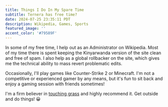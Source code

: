```yaml
---
title: Things I Do In My Spare Time
subtitle: Ternera has free time?
date: 2024-07-25 23:35:11 PDT
description: Wikipedia, Games, Sports
featured_image: ''
accent_color: '#79589F'
--- 
```


In some of my free time, I help out as an Administrator on Wikipedia. Most of my time there is spent keeping the Kinyarwanda version of the site clean and free of spam. I also help as a global rollbacker on the site, which gives me the technical ability to mass revert problematic edits.

Occasionally, I'll play games like Counter-Strike 2 or Minecraft. I'm not a competitive or experienced gamer by any means, but it's fun to sit back and enjoy a gaming session with friends sometimes!

I'm a firm believer in [touching grass](https://en.wiktionary.org/wiki/touch_grass) and highly recommend it. Get outside and do things! 😀


<!--## Useful Links:
 [Help:Cheatsheet](https://en.wikipedia.org/wiki/Help:Cheatsheet)\
[Wikipedia:Glossary](https://en.wikipedia.org/wiki/Wikipedia:Glossary)\
[Wikipedia:Reference_desk](https://en.wikipedia.org/wiki/Wikipedia:Reference_desk)\
[Articles_for_deletion](https://en.wikipedia.org/wiki/Wikipedia:Articles_for_deletion)\
[Criteria_for_speedy_deletion#Non-criteria](https://en.wikipedia.org/wiki/Wikipedia:Criteria_for_speedy_deletion#Non-criteria)\
[Redirects_for_discussion](https://en.wikipedia.org/wiki/Wikipedia:Redirects_for_discussion)\
[Wikipedia:Requested_moves](https://en.wikipedia.org/wiki/Wikipedia:Requested_moves)\
[Special:SpecialPages](https://en.wikipedia.org/wiki/Special:SpecialPages)\
[Wikipedia:User_scripts/List](https://en.wikipedia.org/wiki/Wikipedia:User_scripts/List)\
[Special:RandomInCategory/All_articles_lacking_sources](https://en.wikipedia.org/wiki/Special:RandomInCategory/All_articles_lacking_sources)\
[Special:PendingChanges](https://en.wikipedia.org/wiki/Special:PendingChanges)\
[Special:RecentChanges](https://en.wikipedia.org/wiki/Special:RecentChanges?hidebots=1&hidecategorization=1&hideWikibase=1&limit=50&days=7&urlversion=2)\
[Special:Log/newusers](https://en.wikipedia.org/wiki/Special:Log/newusers)\

## Useful Links for Global Anti-Vandalism Work: 
[Talk:Spam_blacklist#Requests_for_addition](https://meta.wikimedia.org/wiki/Talk:Spam_blacklist#Requests_for_addition)\
[Wikimedia_projects](https://meta.wikimedia.org/wiki/Wikimedia_projects)\
[Steward_requests/Permissions](https://meta.wikimedia.org/wiki/Steward_requests/Permissions)\
[Global_sysops/Requests](https://meta.wikimedia.org/wiki/Global_sysops/Requests)\
[Global Search](https://global-search.toolforge.org/)\
[Wikipedia:Administrator intervention against vandalism](https://www.wikidata.org/wiki/Q10817957)\

For anyone interested in anti-vandalism work, I suggest looking at the tools below. I use Huggle for enwiki work and SWViewer for global work.\
[Huggle](https://meta.wikimedia.org/wiki/Huggle)\
[SWViewer](https://meta.wikimedia.org/wiki/SWViewer)\
Although I have never been part of it, the [CVU (Counter Vandalism Unit)](Wikipedia:CVU) is an interesting program.

## Useful Links for Commons Work:

[Commons:How_to_detect_copyright_violations](https://commons.wikimedia.org/wiki/Commons:How_to_detect_copyright_violations)\
[Commons:Deletion_policy#Copyright_violation](https://commons.wikimedia.org/wiki/Commons:Deletion_policy#Copyright_violation)\
[Special:NewFiles](https://commons.wikimedia.org/wiki/Special:NewFiles)\ -->
